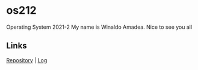 # os212
Operating System 2021-2
My name is Winaldo Amadea. Nice to see you all

## Links
[Repository](https://github.com/winaldoamadea/os212) |
[Log](https://winaldoamadea.github.io/os212/mylog.txt")
